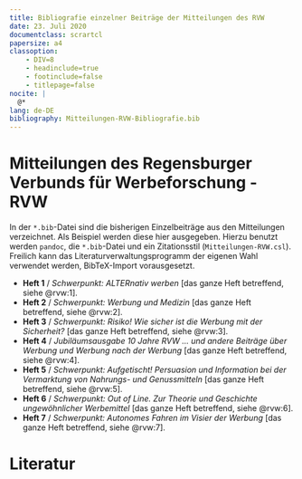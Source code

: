 ```yaml
---
title: Bibliografie einzelner Beiträge der Mitteilungen des RVW
date: 23. Juli 2020
documentclass: scrartcl
papersize: a4
classoption:
    - DIV=8
    - headinclude=true
    - footinclude=false
    - titlepage=false
nocite: |
  @*
lang: de-DE
bibliography: Mitteilungen-RVW-Bibliografie.bib
---
```


# Mitteilungen des Regensburger Verbunds für Werbeforschung - RVW

In der `*.bib`-Datei sind die bisherigen Einzelbeiträge aus den Mitteilungen verzeichnet. Als Beispiel werden diese hier ausgegeben. Hierzu benutzt werden `pandoc`, die `*.bib`-Datei und ein Zitationsstil (`Mitteilungen-RVW.csl`). Freilich kann das Literaturverwaltungsprogramm der eigenen Wahl verwendet werden, BibTeX-Import vorausgesetzt.

* __Heft 1__ / _Schwerpunkt: ALTERnativ werben_ [das ganze Heft betreffend, siehe @rvw:1].
* __Heft 2__ / _Schwerpunkt: Werbung und Medizin_ [das ganze Heft betreffend, siehe @rvw:2].
* __Heft 3__ / _Schwerpunkt: Risiko! Wie sicher ist die Werbung mit der Sicherheit?_ [das ganze Heft betreffend, siehe @rvw:3].
* __Heft 4__ / _Jubiläumsausgabe 10 Jahre RVW ... und andere Beiträge über Werbung und Werbung nach der Werbung_ [das ganze Heft betreffend, siehe @rvw:4].
* __Heft 5__ / _Schwerpunkt: Aufgetischt! Persuasion und Information bei der Vermarktung von Nahrungs- und Genussmitteln_ [das ganze Heft betreffend, siehe @rvw:5].
* __Heft 6__ / _Schwerpunkt: Out of Line. Zur Theorie und Geschichte ungewöhnlicher Werbemittel_ [das ganze Heft betreffend, siehe @rvw:6].
* __Heft 7__ / _Schwerpunkt: Autonomes Fahren im Visier der Werbung_ [das ganze Heft betreffend, siehe @rvw:7].

# Literatur

